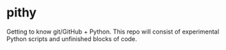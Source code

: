 pithy
=====

Getting to know git/GitHub + Python. This repo will consist of experimental Python scripts and unfinished blocks of code.
